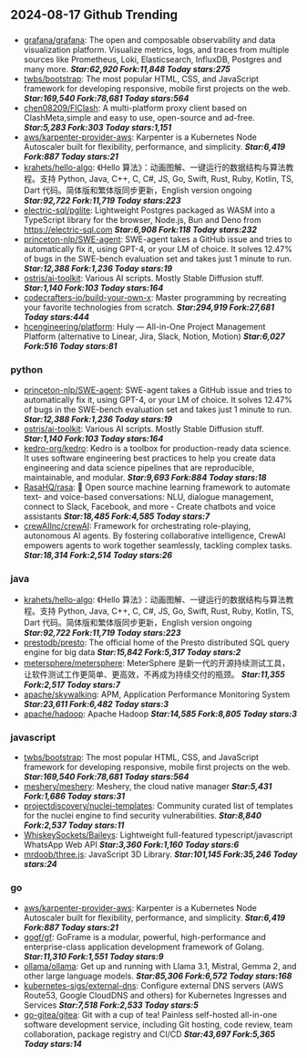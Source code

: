 ## 2024-08-17 Github Trending

### 
* [grafana/grafana](https://github.com/grafana/grafana): The open and composable observability and data visualization platform. Visualize metrics, logs, and traces from multiple sources like Prometheus, Loki, Elasticsearch, InfluxDB, Postgres and many more. ***Star:62,920 Fork:11,848 Today stars:275***
* [twbs/bootstrap](https://github.com/twbs/bootstrap): The most popular HTML, CSS, and JavaScript framework for developing responsive, mobile first projects on the web. ***Star:169,540 Fork:78,681 Today stars:564***
* [chen08209/FlClash](https://github.com/chen08209/FlClash): A multi-platform proxy client based on ClashMeta,simple and easy to use, open-source and ad-free. ***Star:5,283 Fork:303 Today stars:1,151***
* [aws/karpenter-provider-aws](https://github.com/aws/karpenter-provider-aws): Karpenter is a Kubernetes Node Autoscaler built for flexibility, performance, and simplicity. ***Star:6,419 Fork:887 Today stars:21***
* [krahets/hello-algo](https://github.com/krahets/hello-algo): 《Hello 算法》：动画图解、一键运行的数据结构与算法教程。支持 Python, Java, C++, C, C#, JS, Go, Swift, Rust, Ruby, Kotlin, TS, Dart 代码。简体版和繁体版同步更新，English version ongoing ***Star:92,722 Fork:11,719 Today stars:223***
* [electric-sql/pglite](https://github.com/electric-sql/pglite): Lightweight Postgres packaged as WASM into a TypeScript library for the browser, Node.js, Bun and Deno from https://electric-sql.com ***Star:6,908 Fork:118 Today stars:232***
* [princeton-nlp/SWE-agent](https://github.com/princeton-nlp/SWE-agent): SWE-agent takes a GitHub issue and tries to automatically fix it, using GPT-4, or your LM of choice. It solves 12.47% of bugs in the SWE-bench evaluation set and takes just 1 minute to run. ***Star:12,388 Fork:1,236 Today stars:19***
* [ostris/ai-toolkit](https://github.com/ostris/ai-toolkit): Various AI scripts. Mostly Stable Diffusion stuff. ***Star:1,140 Fork:103 Today stars:164***
* [codecrafters-io/build-your-own-x](https://github.com/codecrafters-io/build-your-own-x): Master programming by recreating your favorite technologies from scratch. ***Star:294,919 Fork:27,681 Today stars:444***
* [hcengineering/platform](https://github.com/hcengineering/platform): Huly — All-in-One Project Management Platform (alternative to Linear, Jira, Slack, Notion, Motion) ***Star:6,027 Fork:516 Today stars:81***

### python
* [princeton-nlp/SWE-agent](https://github.com/princeton-nlp/SWE-agent): SWE-agent takes a GitHub issue and tries to automatically fix it, using GPT-4, or your LM of choice. It solves 12.47% of bugs in the SWE-bench evaluation set and takes just 1 minute to run. ***Star:12,388 Fork:1,236 Today stars:19***
* [ostris/ai-toolkit](https://github.com/ostris/ai-toolkit): Various AI scripts. Mostly Stable Diffusion stuff. ***Star:1,140 Fork:103 Today stars:164***
* [kedro-org/kedro](https://github.com/kedro-org/kedro): Kedro is a toolbox for production-ready data science. It uses software engineering best practices to help you create data engineering and data science pipelines that are reproducible, maintainable, and modular. ***Star:9,693 Fork:884 Today stars:18***
* [RasaHQ/rasa](https://github.com/RasaHQ/rasa): 💬 Open source machine learning framework to automate text- and voice-based conversations: NLU, dialogue management, connect to Slack, Facebook, and more - Create chatbots and voice assistants ***Star:18,485 Fork:4,585 Today stars:7***
* [crewAIInc/crewAI](https://github.com/crewAIInc/crewAI): Framework for orchestrating role-playing, autonomous AI agents. By fostering collaborative intelligence, CrewAI empowers agents to work together seamlessly, tackling complex tasks. ***Star:18,314 Fork:2,514 Today stars:26***

### java
* [krahets/hello-algo](https://github.com/krahets/hello-algo): 《Hello 算法》：动画图解、一键运行的数据结构与算法教程。支持 Python, Java, C++, C, C#, JS, Go, Swift, Rust, Ruby, Kotlin, TS, Dart 代码。简体版和繁体版同步更新，English version ongoing ***Star:92,722 Fork:11,719 Today stars:223***
* [prestodb/presto](https://github.com/prestodb/presto): The official home of the Presto distributed SQL query engine for big data ***Star:15,842 Fork:5,317 Today stars:2***
* [metersphere/metersphere](https://github.com/metersphere/metersphere): MeterSphere 是新一代的开源持续测试工具，让软件测试工作更简单、更高效，不再成为持续交付的瓶颈。 ***Star:11,355 Fork:2,517 Today stars:7***
* [apache/skywalking](https://github.com/apache/skywalking): APM, Application Performance Monitoring System ***Star:23,611 Fork:6,482 Today stars:3***
* [apache/hadoop](https://github.com/apache/hadoop): Apache Hadoop ***Star:14,585 Fork:8,805 Today stars:3***

### javascript
* [twbs/bootstrap](https://github.com/twbs/bootstrap): The most popular HTML, CSS, and JavaScript framework for developing responsive, mobile first projects on the web. ***Star:169,540 Fork:78,681 Today stars:564***
* [meshery/meshery](https://github.com/meshery/meshery): Meshery, the cloud native manager ***Star:5,431 Fork:1,686 Today stars:31***
* [projectdiscovery/nuclei-templates](https://github.com/projectdiscovery/nuclei-templates): Community curated list of templates for the nuclei engine to find security vulnerabilities. ***Star:8,840 Fork:2,537 Today stars:11***
* [WhiskeySockets/Baileys](https://github.com/WhiskeySockets/Baileys): Lightweight full-featured typescript/javascript WhatsApp Web API ***Star:3,360 Fork:1,160 Today stars:6***
* [mrdoob/three.js](https://github.com/mrdoob/three.js): JavaScript 3D Library. ***Star:101,145 Fork:35,246 Today stars:24***

### go
* [aws/karpenter-provider-aws](https://github.com/aws/karpenter-provider-aws): Karpenter is a Kubernetes Node Autoscaler built for flexibility, performance, and simplicity. ***Star:6,419 Fork:887 Today stars:21***
* [gogf/gf](https://github.com/gogf/gf): GoFrame is a modular, powerful, high-performance and enterprise-class application development framework of Golang. ***Star:11,310 Fork:1,551 Today stars:9***
* [ollama/ollama](https://github.com/ollama/ollama): Get up and running with Llama 3.1, Mistral, Gemma 2, and other large language models. ***Star:85,306 Fork:6,572 Today stars:168***
* [kubernetes-sigs/external-dns](https://github.com/kubernetes-sigs/external-dns): Configure external DNS servers (AWS Route53, Google CloudDNS and others) for Kubernetes Ingresses and Services ***Star:7,518 Fork:2,533 Today stars:5***
* [go-gitea/gitea](https://github.com/go-gitea/gitea): Git with a cup of tea! Painless self-hosted all-in-one software development service, including Git hosting, code review, team collaboration, package registry and CI/CD ***Star:43,697 Fork:5,365 Today stars:14***
